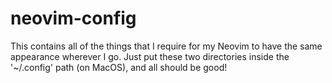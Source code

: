 # neovim-config
This contains all of the things that I require for my Neovim to have the same
appearance wherever I go. Just put these two directories inside the '~/.config'
path (on MacOS), and all should be good!
